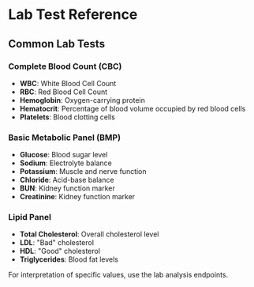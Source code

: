 # Lab Test Reference

## Common Lab Tests

### Complete Blood Count (CBC)

- **WBC**: White Blood Cell Count
- **RBC**: Red Blood Cell Count
- **Hemoglobin**: Oxygen-carrying protein
- **Hematocrit**: Percentage of blood volume occupied by red blood cells
- **Platelets**: Blood clotting cells

### Basic Metabolic Panel (BMP)

- **Glucose**: Blood sugar level
- **Sodium**: Electrolyte balance
- **Potassium**: Muscle and nerve function
- **Chloride**: Acid-base balance
- **BUN**: Kidney function marker
- **Creatinine**: Kidney function marker

### Lipid Panel

- **Total Cholesterol**: Overall cholesterol level
- **LDL**: "Bad" cholesterol
- **HDL**: "Good" cholesterol
- **Triglycerides**: Blood fat levels

For interpretation of specific values, use the lab analysis endpoints.

